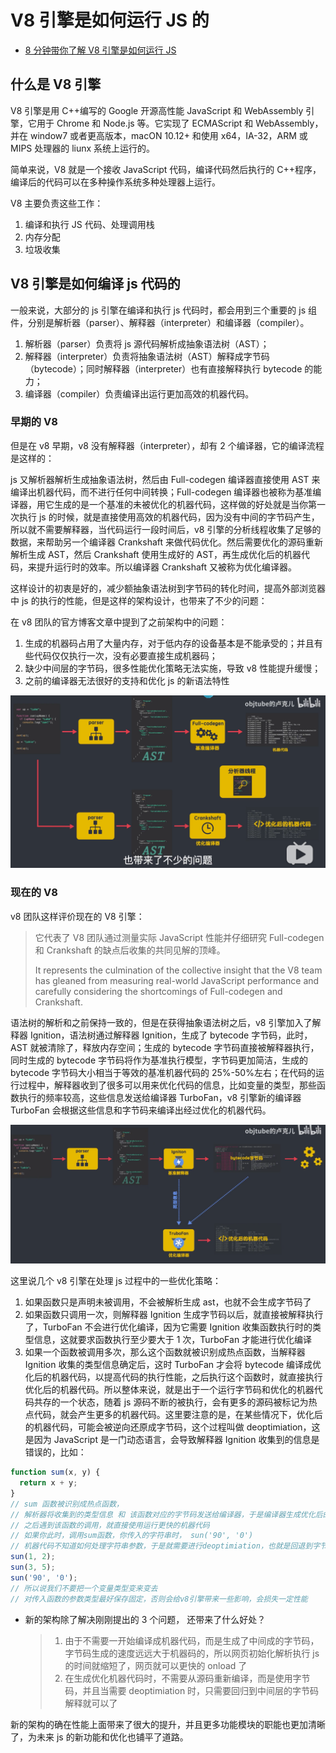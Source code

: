 # V8 引擎是如何运行 JS 的

- [8 分钟带你了解 V8 引擎是如何运行 JS](https://www.bilibili.com/video/BV1zV411z7RX)

## 什么是 V8 引擎

V8 引擎是用 C++编写的 Google 开源高性能 JavaScript 和 WebAssembly 引擎，它用于 Chrome 和 Node.js 等。它实现了 ECMAScript 和 WebAssembly，并在 window7 或者更高版本，macON 10.12+ 和使用 x64，IA-32，ARM 或 MIPS 处理器的 liunx 系统上运行的。

简单来说，V8 就是一个接收 JavaScript 代码，编译代码然后执行的 C++程序，编译后的代码可以在多种操作系统多种处理器上运行。

V8 主要负责这些工作：

1. 编译和执行 JS 代码、处理调用栈
2. 内存分配
3. 垃圾收集

## V8 引擎是如何编译 js 代码的

一般来说，大部分的 js 引擎在编译和执行 js 代码时，都会用到三个重要的 js 组件，分别是解析器（parser）、解释器（interpreter）和编译器（compiler）。

1. 解析器（parser）负责将 js 源代码解析成抽象语法树（AST）；
2. 解释器（interpreter）负责将抽象语法树（AST）解释成字节码（bytecode）；同时解释器（interpreter）也有直接解释执行 bytecode 的能力；
3. 编译器（compiler）负责编译出运行更加高效的机器代码。

### 早期的 V8

但是在 v8 早期，v8 没有解释器（interpreter），却有 2 个编译器，它的编译流程是这样的：

js 又解析器解析生成抽象语法树，然后由 Full-codegen 编译器直接使用 AST 来编译出机器代码，而不进行任何中间转换；Full-codegen 编译器也被称为基准编译器，用它生成的是一个基准的未被优化的机器代码，这样做的好处就是当你第一次执行 js 的时候，就是直接使用高效的机器代码，因为没有中间的字节码产生，所以就不需要解释器，当代码运行一段时间后，v8 引擎的分析线程收集了足够的数据，来帮助另一个编译器 Crankshaft 来做代码优化。然后需要优化的源码重新解析生成 AST，然后 Crankshaft 使用生成好的 AST，再生成优化后的机器代码，来提升运行时的效率。所以编译器 Crankshaft 又被称为优化编译器。

这样设计的初衷是好的，减少额抽象语法树到字节码的转化时间，提高外部浏览器中 js 的执行的性能，但是这样的架构设计，也带来了不少的问题：

在 v8 团队的官方博客文章中提到了之前架构中的问题：

1. 生成的机器码占用了大量内存，对于低内存的设备基本是不能承受的；并且有些代码仅仅执行一次，没有必要直接生成机器码；
2. 缺少中间层的字节码，很多性能优化策略无法实施，导致 v8 性能提升缓慢；
3. 之前的编译器无法很好的支持和优化 js 的新语法特性

![20200819182835086](assets/image-20200819182835086.png)

### 现在的 V8

v8 团队这样评价现在的 V8 引擎：

> 它代表了 V8 团队通过测量实际 JavaScript 性能并仔细研究 Full-codegen 和 Crankshaft 的缺点后收集的共同见解的顶峰。
>
> It represents the culmination of the collective insight that the V8 team has gleaned from measuring real-world JavaScript performance and carefully considering the shortcomings of Full-codegen and Crankshaft.

语法树的解析和之前保持一致的，但是在获得抽象语法树之后，v8 引擎加入了解释器 Ignition，语法树通过解释器 Ignition，生成了 bytecode 字节码，此时，AST 就被清除了，释放内存空间；生成的 bytecode 字节码直接被解释器执行，同时生成的 bytecode 字节码将作为基准执行模型，字节码更加简洁，生成的 bytecode 字节码大小相当于等效的基准机器代码的 25%-50%左右；在代码的运行过程中，解释器收到了很多可以用来优化代码的信息，比如变量的类型，那些函数执行的频率较高，这些信息发送给编译器 TurboFan，v8 引擎新的编译器 TurboFan 会根据这些信息和字节码来编译出经过优化的机器代码。

![20200819183710608](assets/image-20200819183710608.png)

这里说几个 v8 引擎在处理 js 过程中的一些优化策略：

1. 如果函数只是声明未被调用，不会被解析生成 ast，也就不会生成字节码了
2. 如果函数只调用一次，则解释器 Ignition 生成字节码以后，就直接被解释执行了，TurboFan 不会进行优化编译，因为它需要 Ignition 收集函数执行时的类型信息，这就要求函数执行至少要大于 1 次，TurboFan 才能进行优化编译
3. 如果一个函数被调用多次，那么这个函数就被识别成热点函数，当解释器 Ignition 收集的类型信息确定后，这时 TurboFan 才会将 bytecode 编译成优化后的机器代码，以提高代码的执行性能，之后执行这个函数时，就直接执行优化后的机器代码。所以整体来说，就是出于一个运行字节码和优化的机器代码共存的一个状态，随着 js 源码不断的被执行，会有更多的源码被标记为热点代码，就会产生更多的机器代码。这里要注意的是，在某些情况下，优化后的机器代码，可能会被逆向还原成字节码，这个过程叫做 deoptimiation，这是因为 JavaScript 是一门动态语言，会导致解释器 Ignition 收集到的信息是错误的，比如：

```js
function sum(x, y) {
  return x + y;
}
// sum 函数被识别成热点函数，
// 解析器将收集到的类型信息 和 该函数对应的字节码发送给编译器，于是编译器生成优化后的机器代码中就假定了 x:int y:int 都是整形
// 之后遇到该函数的调用，就直接使用运行更快的机器代码
// 如果你此时，调用sum函数，你传入的字符串时， sun('90', '0')
// 机器代码不知道如何处理字符串参数，于是就需要进行deoptimiation，也就是回退到字节码，由解释器来解释执行，
sun(1, 2);
sun(3, 5);
sun('90', '0');
// 所以说我们不要把一个变量类型变来变去
// 对传入函数的参数类型最好保存固定，否则会给v8引擎带来一些影响，会损失一定性能
```

- 新的架构除了解决刚刚提出的 3 个问题， 还带来了什么好处？

  > 1. 由于不需要一开始编译成机器代码，而是生成了中间成的字节码，字节码生成的速度远远大于机器码的，所以网页初始化解析执行 js 的时间就缩短了，网页就可以更快的 onload 了
  > 2. 在生成优化机器代码时，不需要从源码重新编译，而是使用字节码，并且当需要 deoptimiation 时，只需要回归到中间层的字节码解释就可以了

新的架构的确在性能上面带来了很大的提升，并且更多功能模块的职能也更加清晰了，为未来 js 的新功能和优化也铺平了道路。
